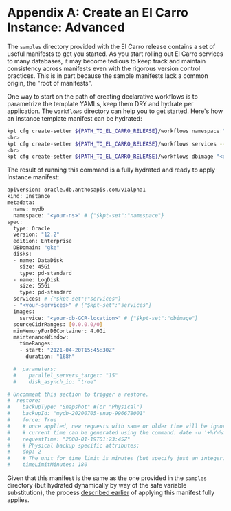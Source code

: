 # Appendix A: Create an El Carro Instance: Advanced

The `samples` directory provided with the El Carro release contains a set of
useful manifests to get you started. As you start rolling out El Carro services
to many databases, it may become tedious to keep track and maintain consistency
across manifests even with the rigorous version control practices. This is in
part because the sample manifests lack a common origin, the "root of
manifests".

One way to start on the path of creating declarative workflows is to parametrize
the template YAMLs, keep them DRY and hydrate per application. The `workflows`
directory can help you to get started. Here's how an Instance template manifest
can be hydrated:

```sh
kpt cfg create-setter ${PATH_TO_EL_CARRO_RELEASE}/workflows namespace "<your-ns>"
<br>
kpt cfg create-setter ${PATH_TO_EL_CARRO_RELEASE}/workflows services --type array --field spec.services
<br>
kpt cfg create-setter ${PATH_TO_EL_CARRO_RELEASE}/workflows dbimage "<db-GCR-location>"
```

The result of running this command is a fully hydrated and ready to apply
Instance manifest:

```sh
apiVersion: oracle.db.anthosapis.com/v1alpha1
kind: Instance
metadata:
  name: mydb
  namespace: "<your-ns>" # {"$kpt-set":"namespace"}
spec:
  type: Oracle
  version: "12.2"
  edition: Enterprise
  DBDomain: "gke"
  disks:
  - name: DataDisk
    size: 45Gi
    type: pd-standard
  - name: LogDisk
    size: 55Gi
    type: pd-standard
  services: # {"$kpt-set":"services"}
  - "<your-services>" # {"$kpt-set":"services"}
  images:
    service: "<your-db-GCR-location>" # {"$kpt-set":"dbimage"}
  sourceCidrRanges: [0.0.0.0/0]
  minMemoryForDBContainer: 4.0Gi
  maintenanceWindow:
    timeRanges:
    - start: "2121-04-20T15:45:30Z"
      duration: "168h"

  #  parameters:
  #    parallel_servers_target: "15"
  #    disk_asynch_io: "true"

# Uncomment this section to trigger a restore.
#  restore:
#    backupType: "Snapshot" #(or "Physical")
#    backupId: "mydb-20200705-snap-996678001"
#    force: True
#    # once applied, new requests with same or older time will be ignored,
#    # current time can be generated using the command: date -u '+%Y-%m-%dT%H:%M:%SZ'
#    requestTime: "2000-01-19T01:23:45Z"
#    # Physical backup specific attributes:
#    dop: 2
#    # The unit for time limit is minutes (but specify just an integer).
#    timeLimitMinutes: 180
```

Given that this manifest is the same as the one provided in the `samples`
directory (but hydrated dynamically by way of the safe variable substitution),
the process
[described earlier](#submit-cr)
of applying this manifest fully applies.
